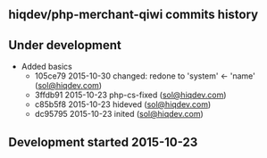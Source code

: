 hiqdev/php-merchant-qiwi commits history
----------------------------------------

## Under development

- Added basics
    - 105ce79 2015-10-30 changed: redone to 'system' <- 'name' (sol@hiqdev.com)
    - 3ffdb91 2015-10-23 php-cs-fixed (sol@hiqdev.com)
    - c85b5f8 2015-10-23 hideved (sol@hiqdev.com)
    - dc95795 2015-10-23 inited (sol@hiqdev.com)

## Development started 2015-10-23


